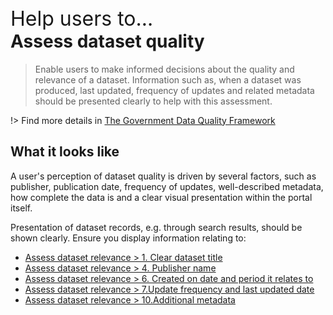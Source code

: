 <div class="small-heading" style="margin-top: 45px; font-size: 32px;">Help users to...</div>
<h1 id="assess-dataset-quality" style="margin-top: 0px">Assess dataset quality </h1>

> Enable users to make informed decisions about the quality and relevance of a dataset. Information such as, when a dataset was produced, last updated, frequency of updates and related metadata should be presented clearly to help with this assessment.

!> Find more details in [The Government Data Quality Framework](https://www.gov.uk/government/publications/the-government-data-quality-framework/the-government-data-quality-framework)

## What it looks like

A user's perception of dataset quality is driven by several factors, such as publisher, publication date, frequency of updates, well-described metadata, how complete the data is and a clear visual presentation within the portal itself.

Presentation of dataset records, e.g. through search results, should be shown clearly. Ensure you display information relating to:

+ [Assess dataset relevance > 1. Clear dataset title](main-content/steps/assess-dataset-relevance?id=_1-clear-dataset-title)
+ [Assess dataset relevance > 4. Publisher name](main-content/steps/assess-dataset-relevance?id=_4-publisher-name)
+ [Assess dataset relevance > 6. Created on date and period it relates to](main-content/steps/assess-dataset-relevance?id=_6-created-on-date-and-period-it-relates-to)
+ [Assess dataset relevance > 7.Update frequency and last updated date](main-content/steps/assess-dataset-relevance?id=_7-update-frequency-and-last-updated-date)
+ [Assess dataset relevance > 10.Additional metadata](main-content/steps/assess-dataset-relevance?id=_10-additional-metadata)
